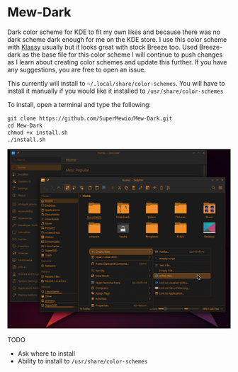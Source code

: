 # Mew-Dark
Dark color scheme for KDE to fit my own likes and because there was no dark scheme dark enough for me on the KDE store. I use this color scheme with [Klassy](https://github.com/paulmcauley/klassy) usually but it looks great with stock Breeze too. Used Breeze-dark as the base file for this color scheme I will continue to push changes as I learn about creating color schemes and update this further. If you have any suggestions, you are free to open an issue.

This currently will install to <code>~/.local/share/color-schemes</code>. You will have to install it manually if you would like it installed to <code>/usr/share/color-schemes</code>

To install, open a terminal and type the following:

```
git clone https://github.com/SuperMewio/Mew-Dark.git
cd Mew-Dark
chmod +x install.sh
./install.sh
```


![alt text](https://github.com/SuperMewio/Mew-Dark/blob/main/Preview/mini-preview.png)


TODO
- Ask where to install
- Ability to install to <code>/usr/share/color-schemes</code>
